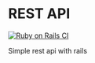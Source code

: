 # REST API

[![Ruby on Rails CI](https://github.com/Sam-2019/rest_api/actions/workflows/actions.yml/badge.svg?branch=master)](https://github.com/Sam-2019/rest_api/actions/workflows/actions.yml)

Simple rest api with rails

